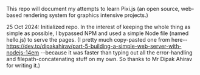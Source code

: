 This repo will document my attempts to learn Pixi.js (an open source, web-based rendering system for graphics intensive projects.)

25 Oct 2024: Initialized repo. In the interest of keeping the whole thing as simple as possible, I bypassed NPM and used a simple Node file (named hello.js) to serve the pages.  (I pretty much copy-pasted one from here--
https://dev.to/dipakahirav/part-5-building-a-simple-web-server-with-nodejs-14em
--because it was faster than typing out all the error-handling and filepath-concatenating stuff on my own.  So thanks to Mr Dipak Ahirav for writing it.)